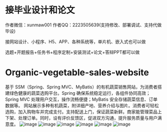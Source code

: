 # 接毕业设计和论文
作者微信：xunmaw001  作者QQ：2223505639(支持修改、部署调试、支持代做毕设)

接网站设计、小程序、H5、APP、各种系统等，单片机、嵌入式也可以做

选题+开题报告+任务书+程序定制+安装测试+论文+答辩PPT都可以做
# Organic-vegetable-sales-website
基于 SSM（Spring、Spring MVC、MyBatis）的有机蔬菜销售网站，为消费者搭建绿色健康的蔬菜选购平台。Spring 确保系统稳定运行，各组件协同高效；Spring MVC 处理用户交互，操作流畅便捷；MyBatis 安全存储蔬菜信息、订单数据等。  网站展示多种有机蔬菜，附详细产地、营养介绍与图片。消费者可轻松选购，加入购物车并完成支付。支持配送上门，保证蔬菜新鲜。商家能管理菜品上下架、处理订单。同时，设有评价反馈区，促进双方沟通，提升服务质量与用户满意度。 
![image](https://github.com/user-attachments/assets/7ff6576a-7bcf-440e-9f61-471f1e0ba465)
![image](https://github.com/user-attachments/assets/7990d956-8eb5-47cc-988c-bba7903a8336)
![image](https://github.com/user-attachments/assets/dee4e9e8-5e66-4bc6-bd7a-79a89382abb7)
![image](https://github.com/user-attachments/assets/7fe9cfe7-78ea-4696-9068-3e2d709d6a8d)
![image](https://github.com/user-attachments/assets/a66e5b0c-dd7f-4a45-8ece-50145b9ecccd)
![image](https://github.com/user-attachments/assets/ec5f4803-983f-4bf0-81ca-470e57fc5c85)
